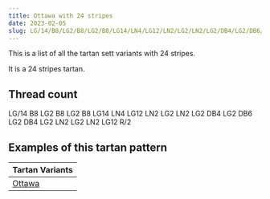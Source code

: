 ```yaml
---
title: Ottawa with 24 stripes
date: 2023-02-05
slug: LG/14/B8/LG2/B8/LG2/B8/LG14/LN4/LG12/LN2/LG2/LN2/LG2/DB4/LG2/DB6/LG2/DB4/LG2/LN2/LG2/LN2/LG12/R/2
---
```

This is a list of all the tartan sett variants with 24 stripes.

It is a 24 stripes tartan.


## Thread count
LG/14 B8 LG2 B8 LG2 B8 LG14 LN4 LG12 LN2 LG2 LN2 LG2 DB4 LG2 DB6 LG2 DB4 LG2 LN2 LG2 LN2 LG12 R/2

## Examples of this tartan pattern

| Tartan Variants |
|---------------|
| [Ottawa](/variants/lg/14/b8/lg2/b8/lg2/b8/lg14/ln4/lg12/ln2/lg2/ln2/lg2/db4/lg2/db6/lg2/db4/lg2/ln2/lg2/ln2/lg12/r/2-b5480b0-db000050-lg908000-lne0e0e0-rc00000)||
